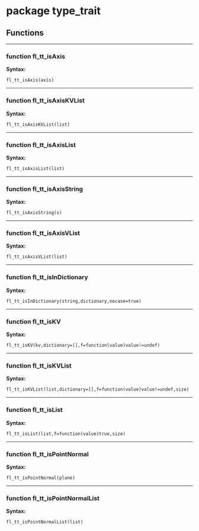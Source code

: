 # package type_trait


## Functions


---

### function fl_tt_isAxis

__Syntax:__

    fl_tt_isAxis(axis)

---

### function fl_tt_isAxisKVList

__Syntax:__

    fl_tt_isAxisKVList(list)

---

### function fl_tt_isAxisList

__Syntax:__

    fl_tt_isAxisList(list)

---

### function fl_tt_isAxisString

__Syntax:__

    fl_tt_isAxisString(s)

---

### function fl_tt_isAxisVList

__Syntax:__

    fl_tt_isAxisVList(list)

---

### function fl_tt_isInDictionary

__Syntax:__

    fl_tt_isInDictionary(string,dictionary,nocase=true)

---

### function fl_tt_isKV

__Syntax:__

    fl_tt_isKV(kv,dictionary=[],f=function(value)value!=undef)

---

### function fl_tt_isKVList

__Syntax:__

    fl_tt_isKVList(list,dictionary=[],f=function(value)value!=undef,size)

---

### function fl_tt_isList

__Syntax:__

    fl_tt_isList(list,f=function(value)true,size)

---

### function fl_tt_isPointNormal

__Syntax:__

    fl_tt_isPointNormal(plane)

---

### function fl_tt_isPointNormalList

__Syntax:__

    fl_tt_isPointNormalList(list)

